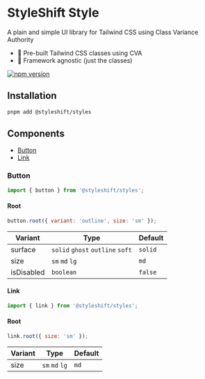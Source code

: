 # StyleShift Style

A plain and simple UI library for Tailwind CSS using Class Variance Authority

- 🎨 Pre-built Tailwind CSS classes using CVA
- 🎯 Framework agnostic (just the classes)

[![npm version](https://badge.fury.io/js/@styleshift%2Fstyles.svg)](https://www.npmjs.com/package/@styleshift/styles)

## Installation

```bash
pnpm add @styleshift/styles
```

## Components

- [Button](#button)
- [Link](#link)

### Button

```js
import { button } from '@styleshift/styles';
```

#### Root

```js
button.root({ variant: 'outline', size: 'sm' });
```

| Variant    | Type                             | Default |
|------------|----------------------------------|---------|
| surface    | `solid` `ghost` `outline` `soft` | `solid` |
| size       | `sm` `md` `lg`                   | `md`    |
| isDisabled | `boolean`                        | `false` |

#### Link

```js
import { link } from '@styleshift/styles';
```

#### Root

```js
link.root({ size: 'sm' });
```

| Variant | Type           | Default |
|---------|----------------|---------|
| size    | `sm` `md` `lg` | `md`    |